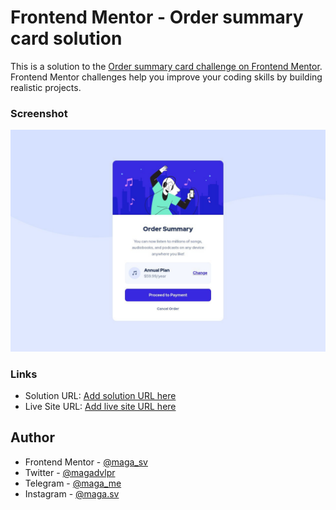 # Frontend Mentor - Order summary card solution

This is a solution to the [Order summary card challenge on Frontend Mentor](https://www.frontendmentor.io/challenges/order-summary-component-QlPmajDUj). Frontend Mentor challenges help you improve your coding skills by building realistic projects. 

### Screenshot

![](./src/assets/images/screenshot.jpg)

### Links

- Solution URL: [Add solution URL here](https://your-solution-url.com)
- Live Site URL: [Add live site URL here](https://your-live-site-url.com)


## Author

- Frontend Mentor - [@maga_sv](https://www.frontendmentor.io/profile/maga-sv)
- Twitter - [@magadvlpr](https://www.twitter.com/magadvlpr)
- Telegram - [@maga_me](https://telegram.me/maga_me)
- Instagram - [@maga.sv](https://instagram.com/maga.sv)